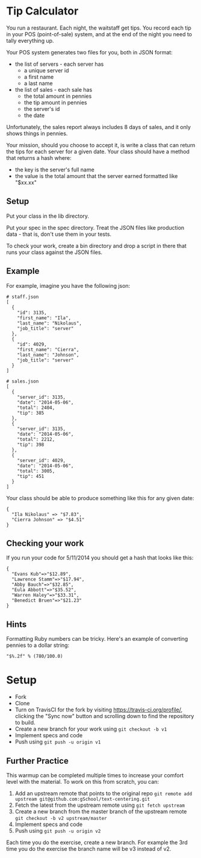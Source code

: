 # Tip Calculator

You run a restaurant.  Each night, the waitstaff get tips.  You record each tip in your POS (point-of-sale) system,
and at the end of the night you need to tally everything up.

Your POS system generates two files for you, both in JSON format:

* the list of servers - each server has
    * a unique server id
    * a first name
    * a last name
* the list of sales - each sale has
    * the total amount in pennies
    * the tip amount in pennies
    * the server's id
    * the date

Unfortunately, the sales report always includes 8 days of sales, and it only shows things in pennies.

Your mission, should you choose to accept it, is write a class that can return the tips for each server for a given date.
Your class should have a method that returns a hash where:

* the key is the server's full name
* the value is the total amount that the server earned formatted like "$xx.xx"

## Setup

Put your class in the lib directory.

Put your spec in the spec directory.  Treat the JSON files like production data - that is, don't use them in your tests.

To check your work, create a bin directory and drop a script in there that runs your class against the JSON files.

## Example

For example, imagine you have the following json:

    # staff.json
    [
      {
        "id": 3135,
        "first_name": "Ila",
        "last_name": "Nikolaus",
        "job_title": "server"
      },
      {
        "id": 4029,
        "first_name": "Cierra",
        "last_name": "Johnson",
        "job_title": "server"
      }
    ]

    # sales.json
    [
      {
        "server_id": 3135,
        "date": "2014-05-06",
        "total": 2404,
        "tip": 385
      },
      {
        "server_id": 3135,
        "date": "2014-05-06",
        "total": 2212,
        "tip": 398
      },
      {
        "server_id": 4029,
        "date": "2014-05-06",
        "total": 3005,
        "tip": 451
      }
    ]

Your class should be able to produce something like this for any given date:

    {
      "Ila Nikolaus" => "$7.83",
      "Cierra Johnson" => "$4.51"
    }

## Checking your work

If you run your code for 5/11/2014 you should get a hash that looks like this:

    {
      "Evans Kub"=>"$12.89",
      "Lawrence Stamm"=>"$17.94",
      "Abby Bauch"=>"$32.85",
      "Eula Abbott"=>"$35.52",
      "Warren Haley"=>"$33.31",
      "Benedict Bruen"=>"$21.23"
    }

## Hints

Formatting Ruby numbers can be tricky.  Here's an example of converting pennies to a dollar string:

    "$%.2f" % (780/100.0)

# Setup

* Fork
* Clone
* Turn on TravisCI for the fork by
  visiting https://travis-ci.org/profile/<github user name>, clicking the "Sync now" button
  and scrolling down to find the repository to build.
* Create a new branch for your work using `git checkout -b v1`
* Implement specs and code
* Push using `git push -u origin v1`

## Further Practice

This warmup can be completed multiple times to increase your comfort level with the material.
To work on this from scratch, you can:

1. Add an upstream remote that points to the original repo `git remote add upstream git@github.com:gSchool/text-centering.git`
1. Fetch the latest from the upstream remote using `git fetch upstream`
1. Create a new branch from the master branch of the upstream remote `git checkout -b v2 upstream/master`
1. Implement specs and code
1. Push using `git push -u origin v2`

Each time you do the exercise, create a new branch. For example the 3rd time you do the exercise the branch
name will be v3 instead of v2.
